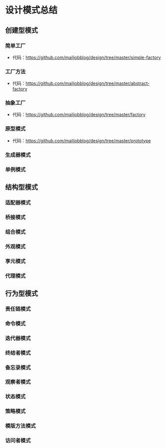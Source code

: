 # 设计模式总结

## 创建型模式

### 简单工厂

- 代码：https://github.com/mailjobblog/design/tree/master/simple-factory

### 工厂方法

- 代码：https://github.com/mailjobblog/design/tree/master/abstract-factory

### 抽象工厂

- 代码：https://github.com/mailjobblog/design/tree/master/factory

### 原型模式

- 代码：https://github.com/mailjobblog/design/tree/master/prototype

### 生成器模式

### 单例模式

## 结构型模式

### 适配器模式

### 桥接模式

### 组合模式

### 外观模式

### 享元模式

### 代理模式

## 行为型模式

### 责任链模式

### 命令模式

### 迭代器模式

### 终结者模式

### 备忘录模式

### 观察者模式

### 状态模式

### 策略模式

### 模版方法模式

### 访问者模式

